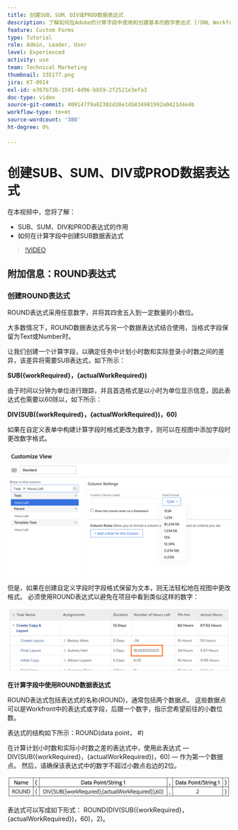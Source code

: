 ```yaml
---
title: 创建SUB、SUM、DIV或PROD数据表达式
description: 了解如何在Adobe的计算字段中使用和创建基本的数学表达式 [!DNL Workfront].
feature: Custom Forms
type: Tutorial
role: Admin, Leader, User
level: Experienced
activity: use
team: Technical Marketing
thumbnail: 335177.png
jira: KT-8914
exl-id: e767b73b-1591-4d96-bb59-2f2521e3efa3
doc-type: video
source-git-commit: 409147f9a62302d28e14b834981992a0421d4e4b
workflow-type: tm+mt
source-wordcount: '380'
ht-degree: 0%

---
```


# 创建SUB、SUM、DIV或PROD数据表达式

在本视频中，您将了解：

* SUB、SUM、DIV和PROD表达式的作用
* 如何在计算字段中创建SUB数据表达式

>[!VIDEO](https://video.tv.adobe.com/v/335177/?quality=12&learn=on)

## 附加信息：ROUND表达式

### 创建ROUND表达式

ROUND表达式采用任意数字，并将其四舍五入到一定数量的小数位。

大多数情况下，ROUND数据表达式与另一个数据表达式结合使用，当格式字段保留为Text或Number时。

让我们创建一个计算字段，以确定任务中计划小时数和实际登录小时数之间的差异，该差异将需要SUB表达式，如下所示：

**SUB({workRequired}，{actualWorkRequired})**

由于时间以分钟为单位进行跟踪，并且首选格式是以小时为单位显示信息，因此表达式也需要以60除以，如下所示：

**DIV(SUB({workRequired}，{actualWorkRequired})，60)**

如果在自定义表单中构建计算字段时格式更改为数字，则可以在视图中添加字段时更改数字格式。

![具有利用率报告的工作负载均衡器](assets/round01.png)

但是，如果在创建自定义字段时字段格式保留为文本，则无法轻松地在视图中更改格式。 必须使用ROUND表达式以避免在项目中看到类似这样的数字：

![具有利用率报告的工作负载均衡器](assets/round02.png)

<b>在计算字段中使用ROUND数据表达式</b>

ROUND表达式包括表达式的名称(ROUND)，通常包括两个数据点。 这些数据点可以是Workfront中的表达式或字段，后跟一个数字，指示您希望前往的小数位数。

表达式的结构如下所示：ROUND(data point， #)

在计算计划小时数和实际小时数之差的表达式中，使用此表达式 — DIV(SUB({workRequired}，{actualWorkRequired})，60) — 作为第一个数据点。 然后，请确保该表达式中的数字不超过小数点右边的2位。

![具有利用率报告的工作负载均衡器](assets/round03.png)

表达式可以写成如下形式： ROUND(DIV(SUB({workRequired}，{actualWorkRequired})，60)，2)。
